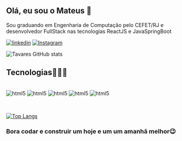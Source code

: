 ## Olá, eu sou o Mateus 👋

Sou graduando em Engenharia de Computação pelo CEFET/RJ e desenvolvedor FullStack nas tecnologias ReactJS e JavaSpringBoot

 [![linkedin](https://img.shields.io/badge/LinkedIn-0077B5?style=for-the-badge&logo=linkedin&logoColor=white
)](https://www.linkedin.com/in/mateus-tavares-a819811b0/)
[![Instagram](https://img.shields.io/badge/Instagram-E4405F?style=for-the-badge&logo=instagram&logoColor=white
)](#/)


![Tavares GitHub stats](https://github-readme-stats.vercel.app/api?username=tavaresmateus&show_icons=true&theme=dracula)

## Tecnologias👨🏾‍💻

<div style="display: inline-block"><br>
    <img align="center"  alt="html5" src="https://img.shields.io/badge/HTML5-E34F26?style=for-the-badge&logo=html5&logoColor=white">
    <img align="center"  alt="html5" src="https://img.shields.io/badge/CSS3-1572B6?style=for-the-badge&logo=css3&logoColor=white">
    <img align="center"  alt="html5" src="https://img.shields.io/badge/JavaScript-F7DF1E?style=for-the-badge&logo=javascript&logoColor=black">
    <img align="center"  alt="html5" src="https://img.shields.io/badge/Java-ED8B00?style=for-the-badge&logo=java&logoColor=white">
    <img align="center"  alt="html5" src="https://img.shields.io/badge/Python-3776AB?style=for-the-badge&logo=python&logoColor=white">
</div>

&nbsp;

[![Top Langs](https://github-readme-stats.vercel.app/api/top-langs/?username=tavaresmateus&layout=compact&theme=dracula)](https://github.com/anuraghazra/github-readme-stats)



### Bora codar e construir um hoje e um um amanhã melhor😉
